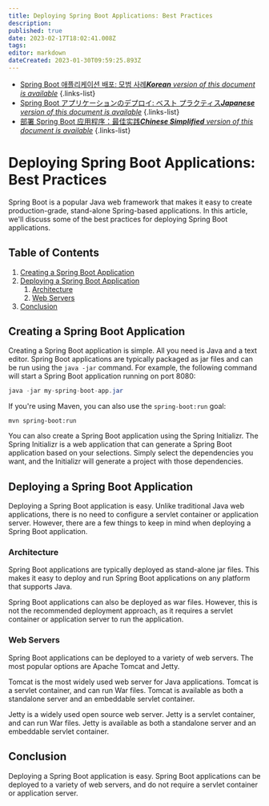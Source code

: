 ```yaml
---
title: Deploying Spring Boot Applications: Best Practices
description: 
published: true
date: 2023-02-17T18:02:41.008Z
tags: 
editor: markdown
dateCreated: 2023-01-30T09:59:25.893Z
---
```


- [Spring Boot 애플리케이션 배포: 모범 사례***Korean** version of this document is available*](/ko/Knowledge-base/Spring-Boot/deploying-spring-boot-applications-best-practices)
{.links-list}
- [Spring Boot アプリケーションのデプロイ: ベスト プラクティス***Japanese** version of this document is available*](/ja/Knowledge-base/Spring-Boot/deploying-spring-boot-applications-best-practices)
{.links-list}
- [部署 Spring Boot 应用程序：最佳实践***Chinese Simplified** version of this document is available*](/zh/Knowledge-base/Spring-Boot/deploying-spring-boot-applications-best-practices)
{.links-list}
 


# Deploying Spring Boot Applications: Best Practices

Spring Boot is a popular Java web framework that makes it easy to create production-grade, stand-alone Spring-based applications. In this article, we'll discuss some of the best practices for deploying Spring Boot applications.

## Table of Contents

1. [Creating a Spring Boot Application](#creating-a-spring-boot-application)
2. [Deploying a Spring Boot Application](#deploying-a-spring-boot-application)
    1. [Architecture](#architecture)
    2. [Web Servers](#web-servers)
3. [Conclusion](#conclusion)

## Creating a Spring Boot Application

Creating a Spring Boot application is simple. All you need is Java and a text editor. Spring Boot applications are typically packaged as jar files and can be run using the `java -jar` command. For example, the following command will start a Spring Boot application running on port 8080:

```java
java -jar my-spring-boot-app.jar
```

If you're using Maven, you can also use the `spring-boot:run` goal:

```
mvn spring-boot:run
```

You can also create a Spring Boot application using the Spring Initializr. The Spring Initializr is a web application that can generate a Spring Boot application based on your selections. Simply select the dependencies you want, and the Initializr will generate a project with those dependencies.

## Deploying a Spring Boot Application

Deploying a Spring Boot application is easy. Unlike traditional Java web applications, there is no need to configure a servlet container or application server. However, there are a few things to keep in mind when deploying a Spring Boot application.

### Architecture

Spring Boot applications are typically deployed as stand-alone jar files. This makes it easy to deploy and run Spring Boot applications on any platform that supports Java.

Spring Boot applications can also be deployed as war files. However, this is not the recommended deployment approach, as it requires a servlet container or application server to run the application.

### Web Servers

Spring Boot applications can be deployed to a variety of web servers. The most popular options are Apache Tomcat and Jetty.

Tomcat is the most widely used web server for Java applications. Tomcat is a servlet container, and can run War files. Tomcat is available as both a standalone server and an embeddable servlet container.

Jetty is a widely used open source web server. Jetty is a servlet container, and can run War files. Jetty is available as both a standalone server and an embeddable servlet container.

## Conclusion

Deploying a Spring Boot application is easy. Spring Boot applications can be deployed to a variety of web servers, and do not require a servlet container or application server.